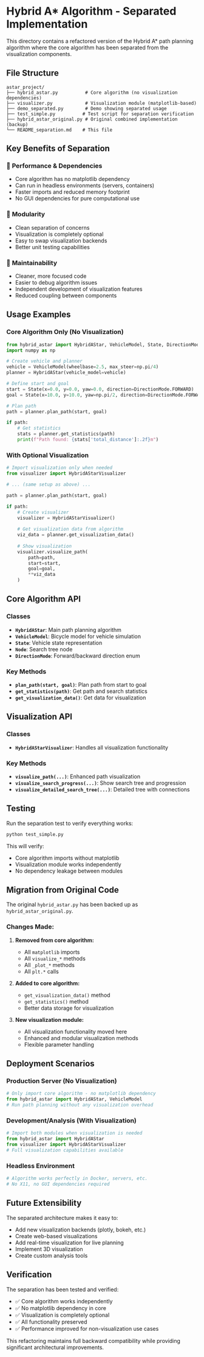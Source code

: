 # Hybrid A* Algorithm - Separated Implementation

This directory contains a refactored version of the Hybrid A* path planning algorithm where the core algorithm has been separated from the visualization components.

## File Structure

```
astar_project/
├── hybrid_astar.py          # Core algorithm (no visualization dependencies)
├── visualizer.py            # Visualization module (matplotlib-based)
├── demo_separated.py        # Demo showing separated usage
├── test_simple.py          # Test script for separation verification
├── hybrid_astar_original.py # Original combined implementation (backup)
└── README_separation.md    # This file
```

## Key Benefits of Separation

### 🚀 **Performance & Dependencies**
- Core algorithm has no matplotlib dependency
- Can run in headless environments (servers, containers)
- Faster imports and reduced memory footprint
- No GUI dependencies for pure computational use

### 🧩 **Modularity**
- Clean separation of concerns
- Visualization is completely optional
- Easy to swap visualization backends
- Better unit testing capabilities

### 🔧 **Maintainability**
- Cleaner, more focused code
- Easier to debug algorithm issues
- Independent development of visualization features
- Reduced coupling between components

## Usage Examples

### Core Algorithm Only (No Visualization)

```python
from hybrid_astar import HybridAStar, VehicleModel, State, DirectionMode
import numpy as np

# Create vehicle and planner
vehicle = VehicleModel(wheelbase=2.5, max_steer=np.pi/4)
planner = HybridAStar(vehicle_model=vehicle)

# Define start and goal
start = State(x=0.0, y=0.0, yaw=0.0, direction=DirectionMode.FORWARD)
goal = State(x=10.0, y=10.0, yaw=np.pi/2, direction=DirectionMode.FORWARD)

# Plan path
path = planner.plan_path(start, goal)

if path:
    # Get statistics
    stats = planner.get_statistics(path)
    print(f"Path found: {stats['total_distance']:.2f}m")
```

### With Optional Visualization

```python
# Import visualization only when needed
from visualizer import HybridAStarVisualizer

# ... (same setup as above) ...

path = planner.plan_path(start, goal)

if path:
    # Create visualizer
    visualizer = HybridAStarVisualizer()
    
    # Get visualization data from algorithm
    viz_data = planner.get_visualization_data()
    
    # Show visualization
    visualizer.visualize_path(
        path=path,
        start=start, 
        goal=goal,
        **viz_data
    )
```

## Core Algorithm API

### Classes

- **`HybridAStar`**: Main path planning algorithm
- **`VehicleModel`**: Bicycle model for vehicle simulation  
- **`State`**: Vehicle state representation
- **`Node`**: Search tree node
- **`DirectionMode`**: Forward/backward direction enum

### Key Methods

- **`plan_path(start, goal)`**: Plan path from start to goal
- **`get_statistics(path)`**: Get path and search statistics
- **`get_visualization_data()`**: Get data for visualization

## Visualization API

### Classes

- **`HybridAStarVisualizer`**: Handles all visualization functionality

### Key Methods

- **`visualize_path(...)`**: Enhanced path visualization
- **`visualize_search_progress(...)`**: Show search tree and progression
- **`visualize_detailed_search_tree(...)`**: Detailed tree with connections

## Testing

Run the separation test to verify everything works:

```bash
python test_simple.py
```

This will verify:
- Core algorithm imports without matplotlib
- Visualization module works independently
- No dependency leakage between modules

## Migration from Original Code

The original `hybrid_astar.py` has been backed up as `hybrid_astar_original.py`. 

### Changes Made:

1. **Removed from core algorithm:**
   - All `matplotlib` imports
   - All `visualize_*` methods
   - All `_plot_*` methods
   - All `plt.*` calls

2. **Added to core algorithm:**
   - `get_visualization_data()` method
   - `get_statistics()` method
   - Better data storage for visualization

3. **New visualization module:**
   - All visualization functionality moved here
   - Enhanced and modular visualization methods
   - Flexible parameter handling

## Deployment Scenarios

### Production Server (No Visualization)
```python
# Only import core algorithm - no matplotlib dependency
from hybrid_astar import HybridAStar, VehicleModel
# Run path planning without any visualization overhead
```

### Development/Analysis (With Visualization)
```python  
# Import both modules when visualization is needed
from hybrid_astar import HybridAStar
from visualizer import HybridAStarVisualizer
# Full visualization capabilities available
```

### Headless Environment
```python
# Algorithm works perfectly in Docker, servers, etc.
# No X11, no GUI dependencies required
```

## Future Extensibility

The separated architecture makes it easy to:
- Add new visualization backends (plotly, bokeh, etc.)
- Create web-based visualizations
- Add real-time visualization for live planning
- Implement 3D visualization
- Create custom analysis tools

## Verification

The separation has been tested and verified:
- ✅ Core algorithm works independently
- ✅ No matplotlib dependency in core
- ✅ Visualization is completely optional
- ✅ All functionality preserved
- ✅ Performance improved for non-visualization use cases

This refactoring maintains full backward compatibility while providing significant architectural improvements.
